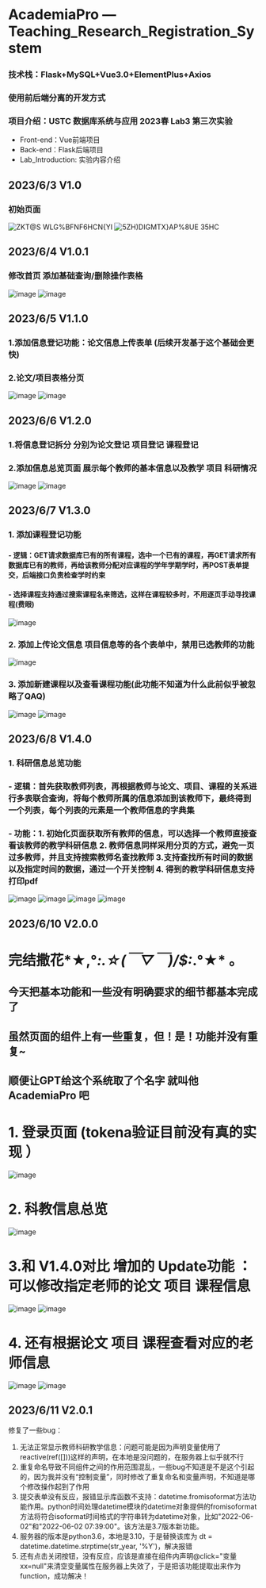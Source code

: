 # AcademiaPro — Teaching_Research_Registration_System
### 技术栈：Flask+MySQL+Vue3.0+ElementPlus+Axios
### 使用前后端分离的开发方式
### 项目介绍：USTC 数据库系统与应用 2023春 Lab3 第三次实验
- Front-end：Vue前端项目
- Back-end：Flask后端项目
- Lab_Introduction: 实验内容介绍

## 2023/6/3 V1.0
### 初始页面
 ![ZK$T@S WLG%BFNF6HCN${YI](https://github.com/ChowRunFa/Teaching_Research_Registration_System/assets/97417202/efdf6941-db1c-48a1-ada9-26f0e06ba739)
 ![5ZH)DIGMTX}AP%8UE 35HC](https://github.com/ChowRunFa/Teaching_Research_Registration_System/assets/97417202/6a8bbe4f-4ee3-44d2-bb40-9fee80e68328)

## 2023/6/4 V1.0.1
### 修改首页 添加基础查询/删除操作表格
![image](https://github.com/ChowRunFa/Teaching_Research_Registration_System/assets/97417202/81f7efae-4131-42d4-8390-1b5cbceff420)
![image](https://github.com/ChowRunFa/Teaching_Research_Registration_System/assets/97417202/7c3a059c-5353-45d0-8867-a427ea689b3f)

## 2023/6/5 V1.1.0
### 1.添加信息登记功能：论文信息上传表单  (后续开发基于这个基础会更快)
### 2.论文/项目表格分页
![image](https://github.com/ChowRunFa/Teaching_Research_Registration_System/assets/97417202/2b3a72de-11a8-4308-a2b5-85069a6ad617)
![image](https://github.com/ChowRunFa/Teaching_Research_Registration_System/assets/97417202/631c0c5c-ff55-4f87-a861-ec9c3978a16b)

## 2023/6/6 V1.2.0
### 1.将信息登记拆分  分别为论文登记  项目登记 课程登记   
### 2.添加信息总览页面  展示每个教师的基本信息以及教学 项目 科研情况
![image](https://github.com/ChowRunFa/Teaching_Research_Registration_System/assets/97417202/65c73464-174c-4cfe-9df9-3c208d4ae610)
![image](https://github.com/ChowRunFa/Teaching_Research_Registration_System/assets/97417202/ffcf3119-e67f-4d34-8016-7a0a8e569c37)
## 2023/6/7 V1.3.0
### 1. 添加课程登记功能 
#### - 逻辑：GET请求数据库已有的所有课程，选中一个已有的课程，再GET请求所有数据库已有的教师，再给该教师分配对应课程的学年学期学时，再POST表单提交，后端接口负责检查学时约束
#### - 选择课程支持通过搜索课程名来筛选，这样在课程较多时，不用逐页手动寻找课程(费眼) 
![image](https://github.com/ChowRunFa/Teaching_Research_Registration_System/assets/97417202/72a51112-0570-4f9c-89a3-93d8e8d8a176)
### 2. 添加上传论文信息 项目信息等的各个表单中，禁用已选教师的功能
![image](https://github.com/ChowRunFa/Teaching_Research_Registration_System/assets/97417202/f7703d51-eada-4869-9342-fd783406b21d)
### 3. 添加新建课程以及查看课程功能(此功能不知道为什么此前似乎被忽略了QAQ)
![image](https://github.com/ChowRunFa/Teaching_Research_Registration_System/assets/97417202/08757f94-1b5d-4cab-b760-48901243db90)
![image](https://github.com/ChowRunFa/Teaching_Research_Registration_System/assets/97417202/4e98f214-5156-4bff-8fb1-3dfff56967b2)
## 2023/6/8 V1.4.0
### 1. 科研信息总览功能
###  - 逻辑：首先获取教师列表，再根据教师与论文、项目、课程的关系进行多表联合查询，将每个教师所属的信息添加到该教师下，最终得到一个列表，每个列表的元素是一个教师信息的字典集
###  - 功能：1. 初始化页面获取所有教师的信息，可以选择一个教师直接查看该教师的教学科研信息 2. 教师信息同样采用分页的方式，避免一页过多教师，并且支持搜索教师名查找教师 3.支持查找所有时间的数据以及指定时间的数据，通过一个开关控制 4. 得到的教学科研信息支持打印pdf
![image](https://github.com/ChowRunFa/Teaching_Research_Registration_System/assets/97417202/02b60cc0-9d34-4619-86c8-23326344039c)
![image](https://github.com/ChowRunFa/Teaching_Research_Registration_System/assets/97417202/3b131c1b-c3fa-40d0-9cd9-8c7ef6281ad2)
![image](https://github.com/ChowRunFa/Teaching_Research_Registration_System/assets/97417202/dc76e233-60cf-4696-bc86-1ae5a254e5da)
![image](https://github.com/ChowRunFa/Teaching_Research_Registration_System/assets/97417202/24bc4ffe-ffeb-4a28-bd34-d0ae0a22a4b3)
## 2023/6/10 V2.0.0
# 完结撒花*★,°*:.☆(￣▽￣)/$:*.°★* 。
## 今天把基本功能和一些没有明确要求的细节都基本完成了
## 虽然页面的组件上有一些重复，但！是！功能并没有重复~
## 顺便让GPT给这个系统取了个名字  就叫他 AcademiaPro 吧
# 1. 登录页面 (tokena验证目前没有真的实现 ）
![image](https://github.com/ChowRunFa/Teaching_Research_Registration_System/assets/97417202/c3e5676f-8c90-49ec-a543-5929eaa044f5)
# 2. 科教信息总览
![image](https://github.com/ChowRunFa/Teaching_Research_Registration_System/assets/97417202/bd145f9b-488b-4f3a-9b12-22aed0e3c4e9)
# 3.和 V1.4.0对比 增加的 Update功能 ： 可以修改指定老师的论文 项目 课程信息
![image](https://github.com/ChowRunFa/Teaching_Research_Registration_System/assets/97417202/05285805-cb75-4416-b566-167c4d22bdf6)
![image](https://github.com/ChowRunFa/Teaching_Research_Registration_System/assets/97417202/00367517-68a5-45fd-9ddc-ee4f0a0a24b9)
# 4. 还有根据论文 项目 课程查看对应的老师信息
![image](https://github.com/ChowRunFa/Teaching_Research_Registration_System/assets/97417202/a9ae903c-b98a-4eb9-a5c2-7a7c98d6d901)
![image](https://github.com/ChowRunFa/Teaching_Research_Registration_System/assets/97417202/8d67ce52-69ef-4afa-9bdd-b5c8a77a6039)
## 2023/6/11 V2.0.1
修复了一些bug：
1. 无法正常显示教师科研教学信息：问题可能是因为声明变量使用了reactive(ref([]))这样的声明，在本地是没问题的，在服务器上似乎就不行
2. 重复命名导致不同组件之间的作用范围混乱，一些bug不知道是不是这个引起的，因为我并没有“控制变量”，同时修改了重复命名和变量声明，不知道是哪个修改操作起到了作用
3. 提交表单没有反应，报错显示库函数不支持：datetime.fromisoformat方法功能作用。python时间处理datetime模块的datetime对象提供的fromisoformat方法将符合isoformat时间格式的字符串转为datetime对象，比如"2022-06-02"和"2022-06-02 07:39:00"。该方法是3.7版本新功能。
4. 服务器的版本是python3.6，本地是3.10，于是替换该库为  dt = datetime.datetime.strptime(str_year, '%Y')，解决报错
5. 还有点击关闭按钮，没有反应，应该是直接在组件内声明@click="变量xx=null"来清空变量属性在服务器上失效了，于是把该功能提取出来作为function，成功解决！

